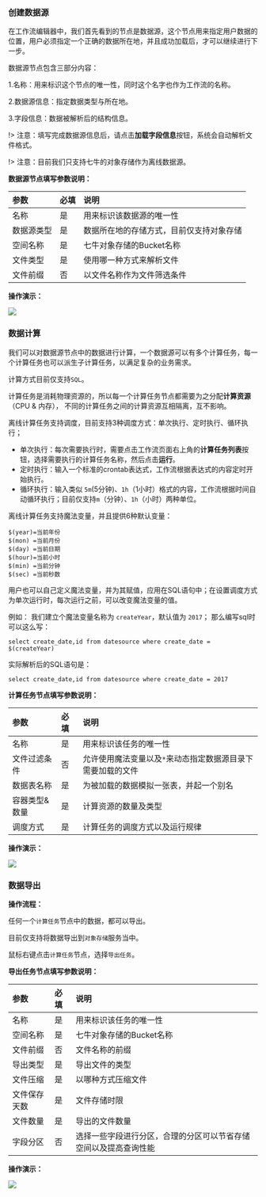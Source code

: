 ### 创建数据源

在工作流编辑器中，我们首先看到的节点是数据源，这个节点用来指定用户数据的位置，用户必须指定一个正确的数据所在地，并且成功加载后，才可以继续进行下一步。

数据源节点包含三部分内容：

1.名称：用来标识这个节点的唯一性，同时这个名字也作为工作流的名称。

2.数据源信息：指定数据类型与所在地。

3.字段信息：数据被解析后的结构信息。

!> 注意：填写完成数据源信息后，请点击**加载字段信息**按钮，系统会自动解析文件格式。

!> 注意：目前我们只支持七牛的对象存储作为离线数据源。

**数据源节点填写参数说明：**

|参数|必填|说明|
|:---|:---|:---|
|名称|是|用来标识该数据源的唯一性|
|数据源类型|是|数据所在地的存储方式，目前仅支持对象存储|
|空间名称|是|七牛对象存储的Bucket名称|
|文件类型|是|使用哪一种方式来解析文件|
|文件前缀|否|以文件名称作为文件筛选条件|

**操作演示：**

![](https://pandora-kibana.qiniu.com/batch1.gif)


### 数据计算

我们可以对数据源节点中的数据进行计算，一个数据源可以有多个计算任务，每一个计算任务也可以派生子计算任务，以满足复杂的业务需求。

计算方式目前仅支持`SQL`。

计算任务是消耗物理资源的，所以每一个计算任务节点都需要为之分配**计算资源**（CPU & 内存）， 不同的计算任务之间的计算资源互相隔离，互不影响。

离线计算任务支持调度，目前支持3种调度方式：单次执行、定时执行、循环执行；

* 单次执行：每次需要执行时，需要点击工作流页面右上角的**计算任务列表**按钮，选择需要执行的计算任务名称，然后点击**运行**。
* 定时执行：输入一个标准的crontab表达式，工作流根据表达式的内容定时开始执行。
* 循环执行：输入类似 `5m`(5分钟)、`1h`（1小时）格式的内容，工作流根据时间自动循环执行；目前仅支持`m`（分钟）、`1h`（小时）两种单位。

离线计算任务支持魔法变量，并且提供6种默认变量：

```
$(year)=当前年份
$(mon) =当前月份
$(day) =当前日期
$(hour)=当前小时
$(min) =当前分钟
$(sec) =当前秒数
```

用户也可以自己定义魔法变量，并为其赋值，应用在SQL语句中；在设置调度方式为单次运行时，每次运行之前，可以改变魔法变量的值。

例如：
我们建立个魔法变量名称为 `createYear`，默认值为 `2017`；
那么编写sql时可以这么写：

```
select create_date,id from datesource where create_date = $(createYear)
```

实际解析后的SQL语句是：

```
select create_date,id from datesource where create_date = 2017
```


**计算任务节点填写参数说明：**

|参数|必填|说明|
|:---|:---|:---|
|名称|是|用来标识该任务的唯一性|
|文件过滤条件|否|允许使用魔法变量以及`*`来动态指定数据源目录下需要加载的文件|
|数据表名称|是|为被加载的数据模拟一张表，并起一个别名|
|容器类型&数量|是|计算资源的数量及类型|
|调度方式|是|计算任务的调度方式以及运行规律|

**操作演示：**

![](https://pandora-kibana.qiniu.com/batch2.gif)

### 数据导出

**操作流程：**

任何一个`计算任务`节点中的数据，都可以导出。

目前仅支持将数据导出到`对象存储`服务当中。

鼠标右键点击`计算任务`节点，选择`导出任务`。

**导出任务节点填写参数说明：**

|参数|必填|说明|
|:---|:---|:---|
|名称|是|用来标识该任务的唯一性|
|空间名称|是|七牛对象存储的Bucket名称|
|文件前缀|否|文件名称的前缀|
|导出类型|是|导出文件的类型|
|文件压缩|是|以哪种方式压缩文件|
|文件保存天数|是|文件存储时限|
|文件数量|是|导出的文件数量|
|字段分区|否|选择一些字段进行分区，合理的分区可以节省存储空间以及提高查询性能|

**操作演示：**

![](https://pandora-kibana.qiniu.com/batch3.gif)